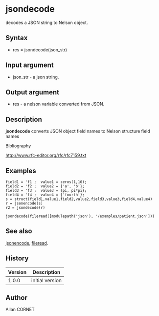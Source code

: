 

# jsondecode

decodes a JSON string to Nelson object.

## Syntax

- res = jsondecode(json_str)

## Input argument

 - json_str - a json string.

## Output argument

 - res - a nelson variable converted from JSON.

## Description


  <p><b>jsondecode</b> converts JSON object field names to Nelson structure field names</p>


Bibliography

http://www.rfc-editor.org/rfc/rfc7159.txt

## Examples

```Nelson
field1 = 'f1';  value1 = zeros(1,10);
field2 = 'f2';  value2 = {'a', 'b'};
field3 = 'f3';  value3 = {pi, pi*pi};
field4 = 'f4';  value4 = {'fourth'};
s = struct(field1,value1,field2,value2,field3,value3,field4,value4)
r = jsonencode(s)
r2 = jsondecode(r)
```
```Nelson
jsondecode(fileread([modulepath('json'), '/examples/patient.json']))
```

## See also

[jsonencode](jsonencode.md), [fileread](../stream_manager/fileread.md).
## History

|Version|Description|
|------|------|
|1.0.0|initial version|


## Author

Allan CORNET



